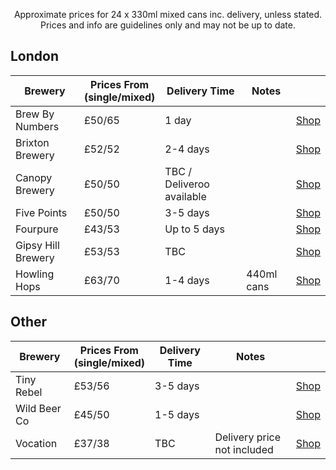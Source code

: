 <p align="center">
  Approximate prices for 24 x 330ml mixed cans inc. delivery, unless stated.<br/>
  Prices and info are guidelines only and may not be up to date.</br>
</p>

## London

| Brewery | Prices From<br/>(single/mixed) | Delivery Time | Notes | |
| --- | --- | --- | --- | --- |
| Brew By Numbers | £50/65 | 1 day | | [Shop](https://shop.brewbynumbers.com/collections/whole-cases) |
| Brixton Brewery | £52/52 | 2-4 days | | [Shop](https://www.brixtonbrewery.com/product-category/beers/) |
| Canopy Brewery | £50/50 | TBC / Deliveroo available | | [Shop](https://shop.canopybeer.com) |
| Five Points | £50/50 | 3-5 days | | [Shop](https://shop.fivepointsbrewing.co.uk/browse/c-Beers-11) |
| Fourpure | £43/53 | Up to 5 days | | [Shop](https://www.fourpure.com/browse) |
| Gipsy Hill Brewery | £53/53 | TBC | | [Shop](https://gipsyhillbrew.com/shop) |
| Howling Hops | £63/70 | 1-4 days | 440ml cans | [Shop](https://www.howlinghops.co.uk/shop/) |

## Other

| Brewery | Prices From<br/>(single/mixed) | Delivery Time | Notes | |
| --- | --- | --- | --- | --- |
| Tiny Rebel | £53/56 | 3-5 days | | [Shop](https://www.tinyrebel.co.uk/browse/c-BEERS-5)
| Wild Beer Co | £45/50 | 1-5 days | | [Shop](https://www.wildbeerco.com/browse/c-Mixed-Cases-Deals-50)
| Vocation | £37/38 | TBC | Delivery price not included | [Shop](https://www.vocationbrewery.com/collections/core)
